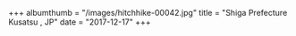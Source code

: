 +++
albumthumb = "/images/hitchhike-00042.jpg"
title = "Shiga Prefecture Kusatsu , JP"
date = "2017-12-17"
+++
